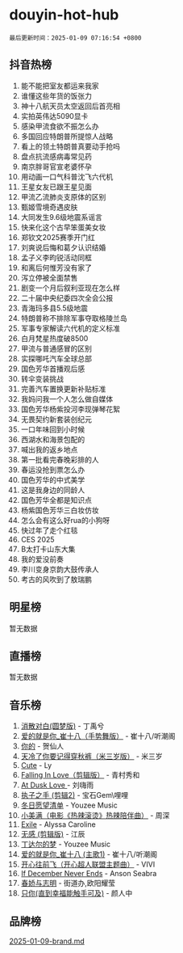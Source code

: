# douyin-hot-hub

`最后更新时间：2025-01-09 07:16:54 +0800`

## 抖音热榜

1. 能不能把室友都运来我家
1. 谁懂这些年货的饭张力
1. 神十八航天员太空返回后首亮相
1. 实拍英伟达5090显卡
1. 感染甲流食欲不振怎么办
1. 多国回应特朗普所提惊人战略
1. 看上的领土特朗普真要动手抢吗
1. 盘点抗流感病毒常见药
1. 南京胖哥官宣老婆怀孕
1. 用动画一口气科普沈飞六代机
1. 王星女友已跟王星见面
1. 甲流乙流肺炎支原体的区别
1. 甄姬雪境奇遇皮肤
1. 大同发生9.6级地震系谣言
1. 快来化这个古早笨蛋美女妆
1. 郑钦文2025赛季开门红
1. 刘爽说后悔和葛夕认识结婚
1. 孟子义李昀锐活动同框
1. 和离后何惟芳没有家了
1. 泻立停被全面禁售
1. 剧变一个月后叙利亚现在怎么样
1. 二十届中央纪委四次全会公报
1. 青海玛多县5.5级地震
1. 特朗普称不排除军事夺取格陵兰岛
1. 军事专家解读六代机的定义标准
1. 白月梵星热度破8500
1. 甲流与普通感冒的区别
1. 实探哪吒汽车全球总部
1. 国色芳华首播观后感
1. 转伞变装挑战
1. 完善汽车置换更新补贴标准
1. 我妈问我一个人怎么做自媒体
1. 国色芳华杨紫投河李现弹琴花絮
1. 无畏契约新套装创纪元
1. 一口年味回到小时候
1. 西湖水和海景包配的
1. 喊出我的返乡地点
1. 第一批看完春晚彩排的人
1. 春运没抢到票怎么办
1. 国色芳华的中式美学
1. 这是我身边的同龄人
1. 国色芳华全都是知识点
1. 杨紫国色芳华三白妆仿妆
1. 怎么会有这么好rua的小狗呀
1. 快过年了走个红毯
1. CES 2025
1. B太打卡山东大集
1. 我的爱没前奏
1. 李川变身京韵大鼓传承人
1. 考古的风吹到了敖瑞鹏

## 明星榜

暂无数据

## 直播榜

暂无数据

## 音乐榜

1. [消散对白(圆梦版)](https://sf5-hl-cdn-tos.douyinstatic.com/obj/tos-cn-ve-2774/og4jB5I5IizzoZVAAAzWgBMAsMDWoArfwBOiFs) - 丁禹兮
1. [爱的就是你_崔十八（手势舞版）](https://sf5-hl-cdn-tos.douyinstatic.com/obj/tos-cn-ve-2774/oApB2AigNyB4sTw7JhBOikMAf0oDJzMWBuIrgm) - 崔十八/听潮阁
1. [你的](https://sf5-hl-cdn-tos.douyinstatic.com/obj/tos-cn-ve-2774/oYuIeKf42jB7sEV6B2upMdpYAgfrQWj0FeRegh) - 贺仙人
1. [天冷了你要记得穿秋裤（米三岁版）](https://sf5-hl-cdn-tos.douyinstatic.com/obj/tos-cn-ve-2774/oQlIwVIDWiZ6BQilAorS7MA0AgCkQDvcZAdm1) - 米三岁
1. [Cute](https://sf5-hl-cdn-tos.douyinstatic.com/obj/tos-cn-ve-2774/o4IbIzHWKAAB4wsS5qMBRiiAlEBGTpQRNfFvuo) - Ly
1. [Falling In Love（剪辑版）](https://sf5-hl-cdn-tos.douyinstatic.com/obj/tos-cn-ve-2774/o8ajpA8zzgBPahbBIO8AcKGBLJezFCRd1wfP9f) - 青村秀和
1. [ At Dusk  Love ](https://sf5-hl-cdn-tos.douyinstatic.com/obj/tos-cn-ve-2774/o8CrpCf5CaYgI4ZrtQgMQAFEfuGqNnRSDQAPBc) - 刘嗨雨
1. [执子之手 (剪辑2)](https://sf6-cdn-tos.douyinstatic.com/obj/tos-cn-ve-2774/oUoZLQjCc31XzqsBnBQUNgeKtYPBcgbFDwtfcu) - 宝石Gem\哩哩
1. [冬日愿望清单](https://sf5-hl-cdn-tos.douyinstatic.com/obj/tos-cn-ve-2774/oIIgUOeamCFCVAzxN6MFRLIBlLGpUqQxeeHrLE) - Youzee Music
1. [小美满（电影《热辣滚烫》热辣陪伴曲）](https://sf5-hl-cdn-tos.douyinstatic.com/obj/tos-cn-ve-2774/o0GAn2lSgfZIDUgtevCGDQYnFg4CwnrBaxbTZL) - 周深
1. [Exile](https://sf5-hl-cdn-tos.douyinstatic.com/obj/tos-cn-ve-2774/oYj4gAQTknKE3WW0Je8KGmQ7z1cA4FefwtbufD) - Alyssa Caroline
1. [无感 (剪辑版)](https://sf6-cdn-tos.douyinstatic.com/obj/tos-cn-ve-2774/o0eIsUzJBDlQaQFC5OFlgbMEZC1TFYBftOBn6p) - 江辰
1. [丁达尔的梦](https://sf5-hl-cdn-tos.douyinstatic.com/obj/tos-cn-ve-2774/oMU3WirUZBVQkAC9ccG5P2IQirziZM2RTInUY) - Youzee Music
1. [爱的就是你_崔十八 (主歌1)](https://sf5-hl-cdn-tos.douyinstatic.com/obj/tos-cn-ve-2774/oI5BO5DhFZ6UTcNCnZaOCBLtZ7WIMQGfgnXf5E) - 崔十八/听潮阁
1. [开心往前飞（开心超人联盟主题曲）](https://sf5-hl-cdn-tos.douyinstatic.com/obj/tos-cn-ve-2774/9d8fb7c82cf1421fb93a9fe925275e0a) - VIVI
1. [If December Never Ends](https://sf5-hl-cdn-tos.douyinstatic.com/obj/tos-cn-ve-2774/oY1IQMoTgCFIBg8RZifyqlBBt1UFgitTYmxeOS) - Anson Seabra
1. [春娇与志明](https://sf5-hl-cdn-tos.douyinstatic.com/obj/tos-cn-ve-2774/e530d8fceb7044b39707d7f9ff54add1) - 街道办,欧阳耀莹
1. [只你(直到幸福能触手可及)](https://sf5-hl-cdn-tos.douyinstatic.com/obj/tos-cn-ve-2774/o0lBkRDzFTeaVSUz3ZZSCBVtZ5DIMQGfgmEAuE) - 颜人中

## 品牌榜

[2025-01-09-brand.md](2025-01-09-brand.md)
